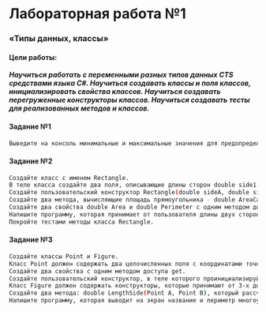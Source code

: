 # Лабораторная работа №1  
### «Типы данных, классы» ###


#### Цели работы:
 ***Научиться работать с переменными разных типов данных CTS средствами языка C#.
 Научиться создавать классы и поля классов, инициализировать свойства классов. Научиться создавать перегруженные конструкторы классов.
 Научиться создавать тесты для реализованных методов и классов.***

#### Задание №1
```sh
Выведите на консоль минимальные и максимальные значения для предопределенных типов данных CTS.
```

#### Задание №2
```sh
Создайте класс с именем Rectangle. 
В теле класса создайте два поля, описывающие длины сторон double side1, side2.
Создайте пользовательский конструктор Rectangle(double sideA, double sideB), в теле которого поля sideA и sideB инициализируются значениями аргументов.
Создайте два метода, вычисляющие площадь прямоугольника - double AreaCalculator() и периметр прямоугольника - double PerimeterCalculator().
Создайте два свойства double Area и double Perimeter с одним методом доступа get.
Напишите программу, которая принимает от пользователя длины двух сторон прямоугольника и выводит на экран периметр и площадь.
Покройте тестами методы класса Rectangle.
```

#### Задание №3
```sh
Создайте классы Point и Figure.
Класс Point должен содержать два целочисленных поля с координатами точки.
Создайте два свойства с одним методом доступа get.
Создайте пользовательский конструктор, в теле которого проинициализируйте поля значениями аргументов.
Класс Figure должен содержать конструкторы, которые принимают от 3-х до 5-ти аргументов типа Point, а также строковое автосвойство для хранения названия фигуры.
Создайте два метода: double LengthSide(Point A, Point B), который рассчитывает длину стороны многоугольника; double PerimeterCalculator(), который рассчитывает периметр многоугольника.
Напишите программу, которая выводит на экран название и периметр многоугольника. Покройте тестами методы класса Figure.
```

